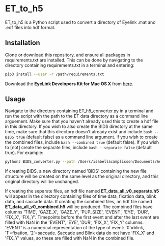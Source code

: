 # ET_to_h5
ET_to_h5 is a Python script used to convert a directory of Eyelink .mat and .edf files into hdf format.

## Installation
Clone or download this repository, and ensure all packages in requirements.txt are installed. This can be done by navigating to the directory containing requirements.txt in a terminal and entering:
```bash
pip3 install --user -r /path/requirements.txt
```

Download the **EyeLink Developers Kit for Mac OS X** from [here](https://www.sr-support.com/forum/downloads/eyelink-display-software/45-eyelink-developers-kit-for-mac-os-x-mac-os-x-display-software?15-EyeLink-Developers-Kit-for-Mac-OS-X=).

## Usage
Navigate to the directory containing ET_h5_converter.py in a terminal and run the script with the path to the ET data directory as a command line arguement. Make sure that you haven't already used this to create a hdf file in this directory. If you wish to also create the BIDS directory at the same time, make sure that this directory doesn't already exist and include ```bash --BIDS true``` (default false) as a command line argument. If you wish to create the combined files, include ```bash --combined true``` (default false). If you wish to [not] create the separate files, include ```bash --separate false``` (default true). For example:
```bash
python3 BIDS_converter.py --path /Users/isabellacamplisson/Documents/AdolphsLab/Eyetracking/ET_data --BIDS true --combined true
```

If creating BIDS, a new directory named 'BIDS' containing the new file structure will be created on the same level as the original directory, and this original directory will be unchanged.

If creating the separate files, an hdf file named **ET_data_all_v0_separate.h5** will appear in the directory containing files of time data, fixation data, blink data, and saccade data. If creating the combined files, an hdf file named **ET_data_all_v0_combined.h5** will be produced. The combined files have columns 'TIME', 'GAZE_X', 'GAZE_Y', 'PUP_SIZE', 'EVENT', 'EYE', 'DUR', 'FIX_X', 'FIX_Y'. Timepoints before the first event and after the last event are filled with NaN in the 'EVENT', 'EYE', 'DUR', 'FIX_X', 'FIX_Y' columns. 'EVENT' is a numerical representation of the type of event: '0'=blink, '1'=fixation, '2'=saccade. Saccade and Blink data do not have 'FIX_X' and 'FIX_Y' values, so these are filled with NaN in the combined file.
